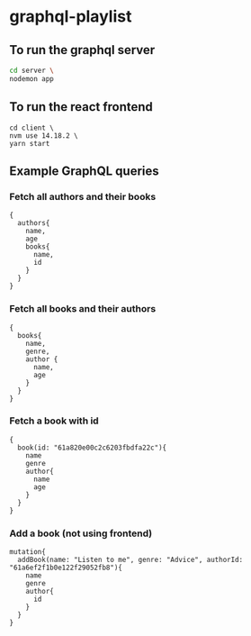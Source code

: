 # graphql-playlist

## To run the graphql server

```bash
cd server \
nodemon app
```

## To run the react frontend

```
cd client \
nvm use 14.18.2 \
yarn start
```

## Example GraphQL queries

### Fetch all authors and their books

```
{
  authors{
    name,
    age
    books{
      name,
      id
    }
  }
}
```

### Fetch all books and their authors

```
{
  books{
    name,
    genre,
    author {
      name,
      age
    }
  }
}
```

### Fetch a book with id

```
{
  book(id: "61a820e00c2c6203fbdfa22c"){
    name
    genre
    author{
      name
      age
    }
  }
}
```

### Add a book (not using frontend)

```
mutation{
  addBook(name: "Listen to me", genre: "Advice", authorId: "61a6ef2f1b0e122f29052fb8"){
    name
    genre
    author{
      id
    }
  }
}
```
